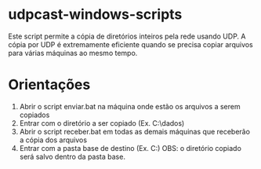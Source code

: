 # udpcast-windows-scripts
Este script permite a cópia de diretórios inteiros pela rede usando UDP.
A cópia por UDP é extremamente eficiente quando se precisa copiar arquivos para várias máquinas ao mesmo tempo.

# Orientações
1) Abrir o script enviar.bat na máquina onde estão os arquivos a serem copiados
2) Entrar com o diretório a ser copiado (Ex. C:\dados)
3) Abrir o script receber.bat em todas as demais máquinas que receberão a cópia dos arquivos
4) Entrar com a pasta base de destino (Ex. C:\)
OBS: o diretório copiado será salvo dentro da pasta base.
